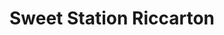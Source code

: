 ---
title: "Sweet Station Riccarton"
url: /christchurch/sweet-station-riccarton/
shop: Allgemein
---